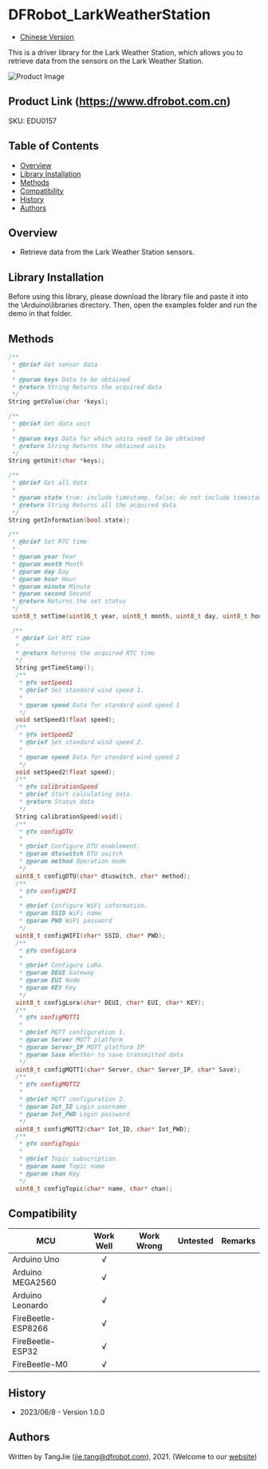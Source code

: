 # DFRobot_LarkWeatherStation

* [Chinese Version](./README.md)

This is a driver library for the Lark Weather Station, which allows you to retrieve data from the sensors on the Lark Weather Station.

![Product Image](./resources/images/EDG0157.png)

## Product Link (https://www.dfrobot.com.cn)

SKU: EDU0157

## Table of Contents

  * [Overview](#overview)
  * [Library Installation](#library-installation)
  * [Methods](#methods)
  * [Compatibility](#compatibility)
  * [History](#history)
  * [Authors](#authors)

## Overview

  * Retrieve data from the Lark Weather Station sensors.

## Library Installation

Before using this library, please download the library file and paste it into the \Arduino\libraries directory. Then, open the examples folder and run the demo in that folder.

## Methods

```C++
/**
 * @brief Get sensor data
 *
 * @param keys Data to be obtained
 * @return String Returns the acquired data
 */
String getValue(char *keys);

/**
 * @brief Get data unit
 *
 * @param keys Data for which units need to be obtained
 * @return String Returns the obtained units
 */
String getUnit(char *keys);

/**
 * @brief Get all data
 *
 * @param state true: include timestamp, false: do not include timestamp
 * @return String Returns all the acquired data
 */
String getInformation(bool state);

/**
 * @brief Set RTC time
 *
 * @param year Year
 * @param month Month
 * @param day Day
 * @param hour Hour
 * @param minute Minute
 * @param second Second
 * @return Returns the set status
 */
 uint8_t setTime(uint16_t year, uint8_t month, uint8_t day, uint8_t hour, uint8_t minute, uint8_t second);

 /**
  * @brief Get RTC time
  *
  * @return Returns the acquired RTC time
  */
  String getTimeStamp();
  /**
   * @fn setSpeed1
   * @brief Set standard wind speed 1.
   * 
   * @param speed Data for standard wind speed 1
   */
  void setSpeed1(float speed);
  /**
   * @fn setSpeed2
   * @brief Set standard wind speed 2.
   * 
   * @param speed Data for standard wind speed 2
   */
  void setSpeed2(float speed);
  /**
   * @fn calibrationSpeed
   * @brief Start calculating data.
   * @return Status data
   */
  String calibrationSpeed(void);
  /**
   * @fn configDTU
   * 
   * @brief Configure DTU enablement.
   * @param dtuswitch DTU switch
   * @param method Operation mode
   */
  uint8_t configDTU(char* dtuswitch, char* method);
  /**
   * @fn configWIFI 
   * 
   * @brief Configure WiFi information.
   * @param SSID WiFi name
   * @param PWD WiFi password
   */
  uint8_t configWIFI(char* SSID, char* PWD);
  /**
   * @fn configLora
   * 
   * @brief Configure LoRa.
   * @param DEUI Gateway
   * @param EUI Node
   * @param KEY Key
   */
  uint8_t configLora(char* DEUI, char* EUI, char* KEY);
  /**
   * @fn configMQTT1
   * 
   * @brief MQTT configuration 1.
   * @param Server MQTT platform
   * @param Server_IP MQTT platform IP
   * @param Save Whether to save transmitted data
   */
  uint8_t configMQTT1(char* Server, char* Server_IP, char* Save);
  /**
   * @fn configMQTT2
   * 
   * @brief MQTT configuration 2.
   * @param Iot_ID Login username
   * @param Iot_PWD Login password
   */
  uint8_t configMQTT2(char* Iot_ID, char* Iot_PWD);
  /**
   * @fn configTopic
   * 
   * @brief Topic subscription.
   * @param name Topic name
   * @param chan Key
   */
  uint8_t configTopic(char* name, char* chan);
```

## Compatibility

MCU                | Work Well    | Work Wrong   | Untested    | Remarks
------------------ | :----------: | :----------: | :---------: | :----:
Arduino Uno        |      √       |              |             |
Arduino MEGA2560   |      √       |              |             |
Arduino Leonardo   |      √       |              |             |
FireBeetle-ESP8266 |      √       |              |             |
FireBeetle-ESP32   |      √       |              |             |
FireBeetle-M0      |      √       |              |             |


## History

- 2023/06/8 - Version 1.0.0

## Authors

Written by TangJie (jie.tang@dfrobot.com), 2021. (Welcome to our [website](https://www.dfrobot.com/))
